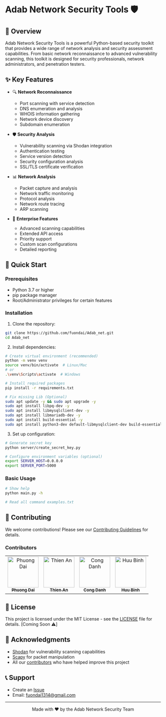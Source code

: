 # Adab Network Security Tools 🛡️

## 📖 Overview

Adab Network Security Tools is a powerful Python-based security toolkit that provides a wide range of network analysis and security assessment capabilities. From basic network reconnaissance to advanced vulnerability scanning, this toolkit is designed for security professionals, network administrators, and penetration testers.

## ✨ Key Features

- 🔍 **Network Reconnaissance**

  - Port scanning with service detection
  - DNS enumeration and analysis
  - WHOIS information gathering
  - Network device discovery
  - Subdomain enumeration

- 🛡️ **Security Analysis**

  - Vulnerability scanning via Shodan integration
  - Authentication testing
  - Service version detection
  - Security configuration analysis
  - SSL/TLS certificate verification

- 📊 **Network Analysis**

  - Packet capture and analysis
  - Network traffic monitoring
  - Protocol analysis
  - Network route tracing
  - ARP scanning

- 🚀 **Enterprise Features**
  - Advanced scanning capabilities
  - Extended API access
  - Priority support
  - Custom scan configurations
  - Detailed reporting

## 🚀 Quick Start

### Prerequisites

- Python 3.7 or higher
- pip package manager
- Root/Administrator privileges for certain features

### Installation

1. Clone the repository:

```bash
git clone https://github.com/fuondai/Adab_net.git
cd Adab_net
```

2. Install dependencies:

```bash
# Create virtual environment (recommended)
python -m venv venv
source venv/bin/activate  # Linux/Mac
# or
.\venv\Scripts\activate  # Windows

# Install required packages
pip install -r requirements.txt

# Fix missing Lib (Optional)
sudo apt update -y && sudo apt upgrade -y
sudo apt install libpq-dev -y
sudo apt install libmysqlclient-dev -y
sudo apt install libmariadb-dev -y
sudo apt install build-essential -y
sudo apt install python3-dev default-libmysqlclient-dev build-essential

```

3. Set up configuration:

```bash
# Generate secret key
python server/create_secret_key.py

# Configure environment variables (optional)
export SERVER_HOST=0.0.0.0
export SERVER_PORT=5000
```

### Basic Usage

```bash
# Show help
python main.py -h

# Read all command examples.txt
```

## 🤝 Contributing

We welcome contributions! Please see our [Contributing Guidelines](CONTRIBUTING.md) for details.

### Contributors

<table>
  <tr>
    <td align="center">
      <a href="https://github.com/fuondai">
        <img src="https://github.com/fuondai.png" width="100px;" alt="Phuong Dai"/><br />
        <sub><b>Phuong Dai</b></sub>
      </a>
    </td>
    <td align="center">
      <a href="https://github.com/ThienAnUIT2022">
        <img src="https://github.com/ThienAnUIT2022.png" width="100px;" alt="Thien An"/><br />
        <sub><b>Thien An</b></sub>
      </a>
    </td>
    <td align="center">
      <a href="https://github.com/poteygray">
        <img src="https://github.com/poteygray.png" width="100px;" alt="Cong Danh"/><br />
        <sub><b>Cong Danh</b></sub>
      </a>
    </td>
    <td align="center">
      <a href="https://github.com/binhtaphocattt">
        <img src="https://github.com/binhtaphocattt.png" width="100px;" alt="Huu Binh"/><br />
        <sub><b>Huu Binh</b></sub>
      </a>
    </td>
  </tr>
</table>

## 📄 License

This project is licensed under the MIT License - see the [LICENSE](LICENSE) file for details. [Coming Soon ⚠️]

## 🙏 Acknowledgments

- [Shodan](https://www.shodan.io/) for vulnerability scanning capabilities
- [Scapy](https://scapy.net/) for packet manipulation
- All our [contributors](CONTRIBUTORS.md) who have helped improve this project

## 📞 Support

- Create an [Issue](https://github.com/fuondai/Adab_net/issues) 
- Email: fuondai1314@gmail.com

---

<p align="center">
  Made with ❤️ by the Adab Network Security Team
</p>
